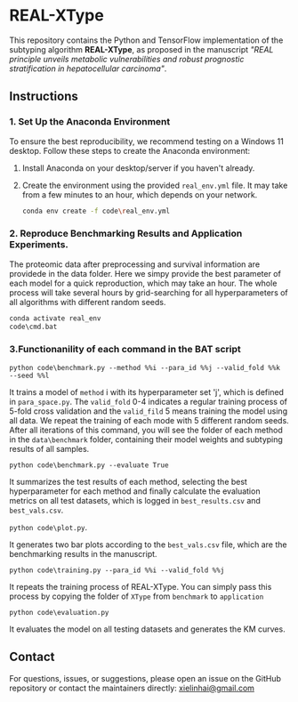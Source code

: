 # REAL-XType

This repository contains the Python and TensorFlow implementation of the subtyping algorithm **REAL-XType**, as proposed in the manuscript *"REAL principle unveils metabolic vulnerabilities and robust prognostic stratification in hepatocellular carcinoma"*.

## Instructions

### 1. Set Up the Anaconda Environment

To ensure the best reproducibility, we recommend testing on a Windows 11 desktop. Follow these steps to create the Anaconda environment:

1. Install Anaconda on your desktop/server if you haven't already.
2. Create the environment using the provided `real_env.yml` file. It may take from a few minutes to an hour, which depends on your network.

   ```bash
   conda env create -f code\real_env.yml
   ```

### 2. Reproduce Benchmarking Results and Application Experiments. 

The proteomic data after preprocessing and survival information are providede in the data folder.
Here we simpy provide the best parameter of each model for a quick reproduction, which may take an hour. 
The whole process will take several hours by grid-searching for all hyperparameters of all algorithms with different random seeds.

   ```bash
   conda activate real_env
   code\cmd.bat
   ```

### 3.Functionanility of each command in the BAT script

`python code\benchmark.py --method %%i --para_id %%j --valid_fold %%k  --seed %%l`

It trains a model of `method` i with its hyperparameter set 'j', which is defined in `para_space.py`.
The `valid_fold` 0-4 indicates a regular training process of 5-fold cross validation and the `valid_fild` 5 means training the model using all data.
We repeat the training of each mode with 5 different random seeds.
After all iterations of this command, you will see the folder of each method in the `data\benchmark` folder, containing their model weights and subtyping results of all samples.

`python code\benchmark.py --evaluate True`

It summarizes the test results of each method, selecting the best hyperparameter for each method and finally calculate the evaluation metrics on all test datasets, which is logged in `best_results.csv` and `best_vals.csv`.

`python code\plot.py`.

It generates two bar plots according to the `best_vals.csv` file, which are the benchmarking results in the manuscript.

`python code\training.py --para_id %%i --valid_fold %%j`

It repeats the training process of REAL-XType. You can simply pass this process by copying the folder of `XType` from `benchmark` to `application`

`python code\evaluation.py`

It evaluates the model on all testing datasets and generates the KM curves.

## Contact
For questions, issues, or suggestions, please open an issue on the GitHub repository or contact the maintainers directly:
xielinhai@gmail.com
